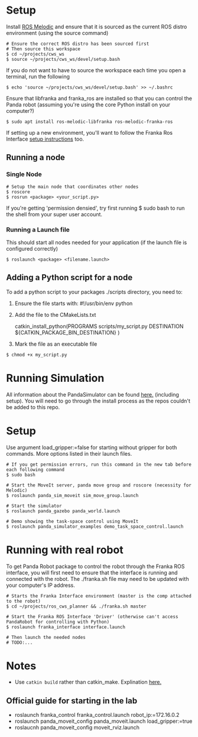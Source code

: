# Setup
Install [ROS Melodic](http://wiki.ros.org/melodic/Installation/Ubuntu) and ensure that it is sourced as the current ROS distro environment (using the source command)

``` shell
# Ensure the correct ROS distro has been sourced first
# Then source this workspace
$ cd ~/projects/cws_ws
$ source ~/projects/cws_ws/devel/setup.bash
```
If you do not want to have to source the workspace each time you open a terminal, run the following
``` shell
$ echo 'source ~/projects/cws_ws/devel/setup.bash' >> ~/.bashrc
```
Ensure that libfranka and franka_ros are installed so that you can control the Panda robot (assuming you're using the core Python install on your computer?)
``` shell
$ sudo apt install ros-melodic-libfranka ros-melodic-franka-ros
```
If setting up a new environment, you'll want to follow the Franka Ros Interface [setup instructions](https://www.saifsidhik.page/franka_ros_interface/instructions.html#installation) too. 

## Running a node
### Single Node
``` shell
# Setup the main node that coordinates other nodes
$ roscore
$ rosrun <package> <your_script.py>  
```
If you're getting 'permission densied', try first running $ sudo bash to run the shell from your super user account. 

### Running a Launch file
This should start all nodes needed for your application (if the launch file is configured correctly)
``` shell
$ roslaunch <package> <filename.launch>
```
## Adding a Python script for a node
To add a python script to your packages ./scripts directory, you need to:
1. Ensure the file starts with: #!/usr/bin/env python
2. Add the file to the CMakeLists.txt 

    catkin_install_python(PROGRAMS scripts/my_script.py
    DESTINATION ${CATKIN_PACKAGE_BIN_DESTINATION}
    )

3. Mark the file as an executable file
``` shell
$ chmod +x my_script.py
```

# Running Simulation
All information about the PandaSimulator can be found [here.](https://github.com/justagist/panda_simulator) (including setup). You will need to go through the install process as the repos couldn't be added to this repo.

# Setup
Use argument load_gripper:=false for starting without gripper for both commands. More options listed in their launch files. 
``` shell
# If you get permission errors, run this command in the new tab before each following command
$ sudo bash

# Start the MoveIt server, panda move group and roscore (necessity for Melodic)
$ roslaunch panda_sim_moveit sim_move_group.launch 

# Start the simulator
$ roslaunch panda_gazebo panda_world.launch

# Demo showing the task-space control using MoveIt
$ roslaunch panda_simulator_examples demo_task_space_control.launch
```

# Running with real robot
To get Panda Robot package to control the robot through the Franka ROS interface, you will first need to ensure that the interface is running and connected with the robot. The ./franka.sh file may need to be updated with your computer's IP address.

``` shell
# Starts the Franka Interface environment (master is the comp attached to the robot)
$ cd ~/projects/ros_cws_planner && ./franka.sh master

# Start the Franka ROS Interface 'Driver' (otherwise can't access PandaRobot for controlling with Python)
$ roslaunch franka_interface interface.launch

# Then launch the needed nodes
# TODO:... 
```
# Notes
- Use `catkin build` rather than catkin_make. Explination [here.](https://answers.ros.org/question/320613/catkin_make-vs-catkin_make_isolated-which-is-preferred/)


## Official guide for starting in the lab
- roslaunch franka_control franka_control.launch robot_ip:=172.16.0.2
- roslaunch panda_moveit_config panda_moveit.launch load_gripper:=true
- roslaucnh panda_moveit_config moveit_rviz.launch